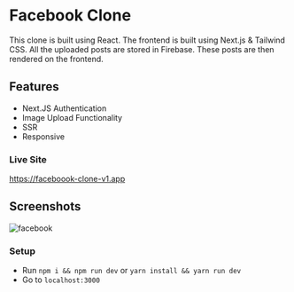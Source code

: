 # Facebook Clone

This clone is built using React. The frontend is built using Next.js & Tailwind CSS. All the uploaded posts are stored in Firebase. These posts are then rendered on the frontend.


## Features

- Next.JS Authentication 
- Image Upload Functionality
- SSR
- Responsive

### Live Site

https://faceboook-clone-v1.app

## Screenshots

![facebook](https://user-images.githubusercontent.com/71595764/139585616-4d814fdc-dad0-4115-bf75-3dd0f56b95f3.png)

### Setup

- Run `npm i && npm run dev` or `yarn install && yarn run dev`
- Go to `localhost:3000`


